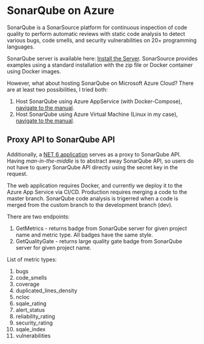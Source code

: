 # SonarQube on Azure

SonarQube is a SonarSource platform for continuous inspection of code quality to perform automatic reviews with static code analysis to detect various bugs, code smells, and security vulnerabilities on 20+ programming languages. 

SonarQube server is available here: [Install the Server](https://docs.sonarqube.org/latest/setup/install-server/). SonarSource provides examples using a standard installation with the zip file or Docker container using Docker images.

However, what about hosting SonarQube on Microsoft Azure Cloud? There are at least two possibilities, I tried both:

1. Host SonarQube using Azure AppService (with Docker-Compose), [navigate to the manual](./SonarQubeAzureAppService/README.md).
2. Host SonarQube using Azure Virtual Machine (Linux in my case), [navigate to the manual](./SonarQubeAzureVM/README.md).

## Proxy API to SonarQube API

Additionally, a [NET 6 application](./SonarQubeProxy) serves as a proxy to SonarQube API. Having _man-in-the-middle_ is to abstract away SonarQube API, so users do not have to query SonarQube API directly using the secret key in the request.

The web application requires Docker, and currently we deploy it to the Azure App Service via CI/CD. Production requires merging a code to the master branch. SonarQube code analysis is trigerred when a code is merged from the custom branch to the development branch (dev).

There are two endpoints:
1. GetMetrics - returns badge from SonarQube server for given project name and metric type. All badges have the same style.
2. GetQualityGate - returns large quality gate badge from SonarQube server for given project name.

List of metric types:
1. bugs
1. code_smells
1. coverage
1. duplicated_lines_density
1. ncloc
1. sqale_rating
1. alert_status
1. reliability_rating
1. security_rating
1. sqale_index
1. vulnerabilities
